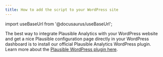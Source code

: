 ```yaml
---
title: How to add the script to your WordPress site
---
```


import useBaseUrl from '@docusaurus/useBaseUrl';

The best way to integrate Plausible Analytics with your WordPress website and get a nice Plausible configuration page directly in your WordPress dashboard is to install our official Plausible Analytics WordPress plugin. Learn more about the [Plausible WordPress plugin here](https://plausible.io/wordpress-analytics-plugin).

